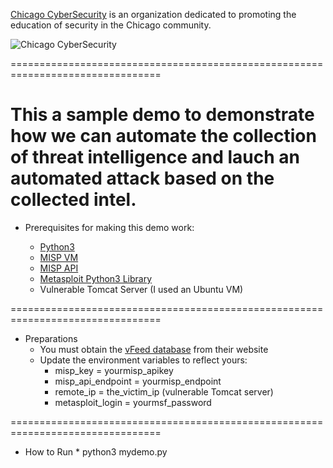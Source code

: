 [Chicago CyberSecurity](https://www.meetup.com/chicagosecurity) is an organization dedicated to promoting the education of security in the Chicago community.

![Chicago CyberSecurity](https://img1.wsimg.com/isteam/ip/3eb9c502-58c2-4efc-a007-6e37f653acd0/29e675f7-8a51-463c-8b06-8d914c9d6b52.png)

================================================================================

**This a sample demo to demonstrate how we can automate the collection of threat intelligence and lauch an automated attack based on the collected intel.**
================================================================================

* Prerequisites for making this demo work:

  * [Python3](https://www.python.org/downloads)
  * [MISP VM](https://www.misp-project.org/download)
  * [MISP API](https://github.com/MISP/PyMISP)
  * [Metasploit Python3 Library](https://github.com/iCarossio/PyMetasploit_Python3)
  * Vulnerable Tomcat Server (I used an Ubuntu VM)

================================================================================

* Preparations
  * You must obtain the [vFeed database](vfeed.io) from their website
  * Update the environment variables to reflect yours:
    * misp_key = yourmisp_apikey
    * misp_api_endpoint = yourmisp_endpoint
    * remote_ip = the_victim_ip (vulnerable Tomcat server)
    * metasploit_login = yourmsf_password

================================================================================

* How to Run *
python3 mydemo.py
